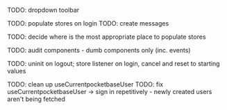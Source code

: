 TODO: dropdown toolbar

TODO: populate stores on login
TODO: create messages

TODO: decide where is the most appropriate place to populate stores

TODO: audit components - dumb components only (inc. events)

TODO: uninit on logout; store listener on login, cancel and reset to starting values

TODO: clean up useCurrentpocketbaseUser
TODO: fix useCurrentpocketbaseUser -> sign in repetitively - newly created users aren't being fetched

